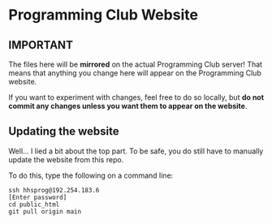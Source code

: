 # Programming Club Website

## IMPORTANT

The files here will be **mirrored** on the actual Programming Club server! That means that anything you change here will appear on the Programming Club website.

If you want to experiment with changes, feel free to do so locally, but **do not commit any changes unless you want them to appear on the website**.

## Updating the website

Well... I lied a bit about the top part. To be safe, you do still have to manually update the website from this repo.

To do this, type the following on a command line:
```
ssh hhsprog@192.254.183.6
[Enter password]
cd public_html
git pull origin main
```
